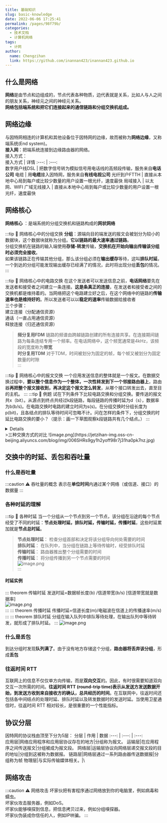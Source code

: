 ```yaml
---
title: 基础知识
slug: basic-knowledge
date: 2022-06-06 17:25:41
permalink: /pages/98f79b/
categories:
  - 技术文档
  - 计算机网络
tags:
  - 计网
author: 
  name: Chengzihan
  link: https://github.com/inannan423/inannan423.github.io
---
```


## 什么是网络

**网络**是由节点和边组成的，节点代表各种物质，边代表就是关系，比如人与人之间的朋友关系，神经元之间的神经元关系。  
**网络包括端系统和把它们连接起来的通信链路和分组交换机组成。**

## 网络边缘

与因特网相连的计算机和其他设备位于因特网的边缘，故而被称为**网络边缘**，又称端系统(End system)。  
**接入网**：把端系统连接到边缘路由器的网络。  
接入方式：  
接入方式 | 详情
:---: | :---:  
数字用户线DSL | 把数字信号转为模拟信号用电话线的高频段传输，服务来自**电话公司**
电缆 | 用**电缆**接入因特网，服务来自**有线电视公司**
光纤到户FTTH | 直接从本地中心局到每户或比较少数量的用户设置一根光纤，速度最快
局域接入 | 以太网、WIFI
广域无线接入 | 直接从本地中心局到每户或比较少数量的用户设置一根光纤，速度最快

## 网络核心

**网络核心** ：是端系统的分组交换机和链路构成的**网状网络**  

:::tip 🔔 网络核心中的分组交换
**分组**：源端向目的端发送的报文会被划分为较小的数据块，这个数据块就称为分组。**它以链路的最大速率通过链路**。  
分组交换机在链路的输入端使用**存储-转发**传输，**交换机在开始向输出传输该分组时必须完全接收**。  
如果该链路正在传输其他分组，那么该分组必须在**输出缓存**等待，这叫**排队时延**，一个到达的分组可能发现输出缓存已经满了的情况，此时将出现分组**丢包**的情况。
:::

:::tip 🔔 网络核心中的电路交换
在这个发送者可以发送信息之前，**电话网络**要先在发送者和接受者之间建立一条连接。**这是条真正的连接**，在发送者和接受者之间的交换机都是维持着的。当网络把这个电路建立好之后，在这个网络中的链路的**传输速率也是维持好的**。所以发送者可以以**稳定的速率**传输数据给接收者  
三个步骤：  
建立连接（分配通信资源）  
通话（一直占用通信资源）  
释放连接（归还通信资源）  
> **频分复用FDM**
链路的频谱由跨越链路创建的所有连接共享。在连接期间链路为每条连结专用一个频率。在电话网络中，这个频宽通常是4kHz，该频段的宽度称为**带宽**  
> **时分复用TDM**
对于TDM，时间被划分为固定的帧，每个帧又被划分为固定数量的时隙  
:::

:::tip 🔔 网络核心中的报文交换
一个应用发送信息的整体就是一个报文。在数据交换过程中，**要以整个信息作为一个整体，一次性转发到下一个邻接路由器上**，路由器**再把整个报文接收到，再决定这个报文怎么转发**，从哪个接口转发出去，直至目的主机。
:::
:::tip 🔔 例题
试在下列条件下比较电路交换和分组交换。要传送的报文共x（bit）。从源点到终点共经过k段链路，每段链路的传播时延为d（s），数据率为b(b/s)。在电路交换时电路的建立时间为s(s)。在分组交换时分组长度为p(bit)，且各结点的排队等待时间可忽略不计。问在怎样的条件下，分组交换的时延比电路交换的要小？（提示：画一下草图观察k段链路共有几个结点。）
:::
<details> 查看答案
在电路交换中，电路的建立时延是s,报文的发送时延是x/b,报文的传播时延是：kd,故总时延为：x/b+kd+s;在分组交换中,报文的发送时延是(x/p)×(p/b); K段传输中，有(k-1)次的储存转发延迟,(p/b)* (k-1);传播时延是kd;故总时延是：（x/p）×(p/b)+ (p/b)×(k-1)+kd=x/b+kd+(p/b)×(k-1);当s>(k-1)×(p/b)时，电路交换的时延比分组交换的时延大，当x>>p,相反。
</details>
>三种交换方式的对比
![image.png](https://jetzihan-img.oss-cn-beijing.aliyuncs.com/blog/img/006SHRs9gy1h2yoff98r7j31ha0pk7nz.jpg)  

## 交换中的时延、丢包和吞吐量

### 什么是吞吐量  

:::caution ⚠ 吞吐量的概念
表示在**单位时间**内通过某个网络（或信道、接口）的数据量
:::

### 各种时延的理解

:::tip 🔔 各种时延
当一个分组从一个节点到另一个节点，该分组在沿途的每个节点经受了不同的时延：**节点处理时延，排队时延，传输时延，传播时延**，这些时延累加就是**节点总时延**。

>**节点处理时延**： 检查分组首部和决定将该分组导向何处需要的时间  
>**排队时延**： 在队列中，当分组在链路上等待传输时，经受排队时延  
>**传输时延**： 路由器推出整个分组需要的时间  
>**传播时延**： 将分组传播到另一个节点需要的时间  
![image.png](https://jetzihan-img.oss-cn-beijing.aliyuncs.com/blog/img/006SHRs9gy1h2yokav10oj30bv051dgd.jpg)  
:::

#### 时延实例

::: theorem 传输时延
发送时延=数据帧长度(b) /信道带宽(b/s)    [信道带宽就是数据率]  
![image.png](https://jetzihan-img.oss-cn-beijing.aliyuncs.com/blog/img/006SHRs9gy1h2yswmcf0sj30ej028757.jpg)  
:::
::: theorem 传播时延
传播时延=信道长度(m)/电磁波在信道上的传播速率(m/s)  
:::
::: theorem 排队时延
分组在输入队列中排队等待处理，在输出队列中等待转发，就形成了排队时延。
:::
![image.png](https://jetzihan-img.oss-cn-beijing.aliyuncs.com/blog/img/006SHRs9gy1h2ysxyb4fsj30gx08dn10.jpg)  

### 什么是丢包

到达分组时发现**队列满了**。由于没有地方存储这个分组，**路由器将丢弃该分组**，形成**丢包**  

### 往返时间 RTT

互联网上的信息不仅仅单方向传输，而是**双向交互**的。因此，有时很需要知道双向交互一次所需的时间。**往返时间 RTT (round-trip time)**表示**从发送方发送数据开始，到发送方收到来自接收方的确认，总共经历的时间**。在互联网中，往返时间还包括各中间结点的处理时延、排队时延以及转发数据时的发送时延。当使用卫星通信时，往返时间 RTT 相对较长，是很重要的一个性能指标。  

## 协议分层

因特网的协议栈由顶至下分为5层：
分层 | 作用 | 数据
:---: | :---: | :---:  
应用层|网络应用程序和应用层协议存在的地方|分组称为报文。
运输层|在应用程序之间传送报文|分组被成为报文段。
网络层|运输层协议向网络层递交报文段的目的地址|分组到这被称为数据报。
链路层|网络层通过一系列路由器传送数据报|分组称为帧
物理层|与实际传输媒体相关。|\

## 网络攻击

:::caution ⚠ 网络攻击
坏家伙把有害程序通过网络放到你的电脑里，例如病毒和蠕虫。  
坏家伙攻击服务器，例如DoS。  
坏家伙能够嗅探到信息，把信息拷贝过来，例如分组嗅探器。  
坏家伙伪装成你信任的人，例如IP哄骗。
:::
